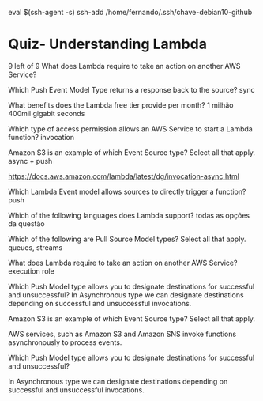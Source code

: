 

eval $(ssh-agent -s)
ssh-add /home/fernando/.ssh/chave-debian10-github



# Quiz- Understanding Lambda


9 left of 9
What does Lambda require to take an action on another AWS Service?





Which Push Event Model Type returns a response back to the source?
sync


What benefits does the Lambda free tier provide per month?
1 milhão
400mil gigabit seconds



Which type of access permission allows an AWS Service to start a Lambda function?
invocation


Amazon S3 is an example of which Event Source type? Select all that apply.
async + push

https://docs.aws.amazon.com/lambda/latest/dg/invocation-async.html


Which Lambda Event model allows sources to directly trigger a function?
push


Which of the following languages does Lambda support?
todas as opções da questão


Which of the following are Pull Source Model types? Select all that apply.
queues, streams


What does Lambda require to take an action on another AWS Service?
execution role



Which Push Model type allows you to designate destinations for successful and unsuccessful?
In Asynchronous type we can designate destinations depending on successful and unsuccessful invocations.



Amazon S3 is an example of which Event Source type? Select all that apply.

AWS services, such as Amazon S3 and Amazon SNS invoke functions asynchronously to process events.



Which Push Model type allows you to designate destinations for successful and unsuccessful?

In Asynchronous type we can designate destinations depending on successful and unsuccessful invocations.